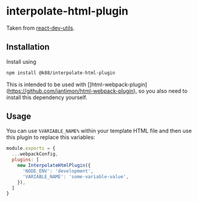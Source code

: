 # interpolate-html-plugin

Taken from [react-dev-utils](https://github.com/facebook/create-react-app/blob/master/packages/react-dev-utils/InterpolateHtmlPlugin.js).

## Installation

Install using 

```bash
npm install @k88/interpolate-html-plugin
```

This is intended to be used with []html-webpack-plugin](https://github.com/jantimon/html-webpack-plugin), so you also need to install this dependency yourself.

## Usage

You can use `%VARIABLE_NAME%` within your template HTML file and then use this plugin to replace this variables:

```javascript
module.exports = {
  ...webpackConfig,
  plugins: [
    new InterpolateHtmlPlugin({
      'NODE_ENV': 'development',
      'VARIABLE_NAME': 'some-variable-value',
    }),
  ]
}
```